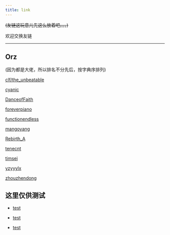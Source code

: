 ```yaml
---
title: link
---
```


~~(友链这玩意儿先这么放着吧。。。)~~

欢迎交换友链

---

## Orz

(因为都是大佬，所以排名不分先后，按字典序排列)

[clf/the_unbeatable](https://simphoni.coding.me)

[cyanic](https://www.cnblogs.com/cyanic)

[DanceofFaith](https://www.cnblogs.com/dance-of-faith)

[foreverpiano](https://www.cnblogs.com/foreverpiano)

[functionendless](https://www.cnblogs.com/functionendless)

[mangoyang](https://www.cnblogs.com/mangoyang)

[Rebirth_A](https://www.cnblogs.com/limecoco)

[tenecnt](https://tenecnt.github.io)

[timsei](https://blog.csdn.net/timsei)

[yzyyylx](https://blog.csdn.net/yzyyylx)

[zhouzhendong](https://www.cnblogs.com/zhouzhendong)

## 这里仅供测试

+ [test](https://www.baidu.com)

+ [test](https://www.baidu.com)

+ [test](https://www.baidu.com)



